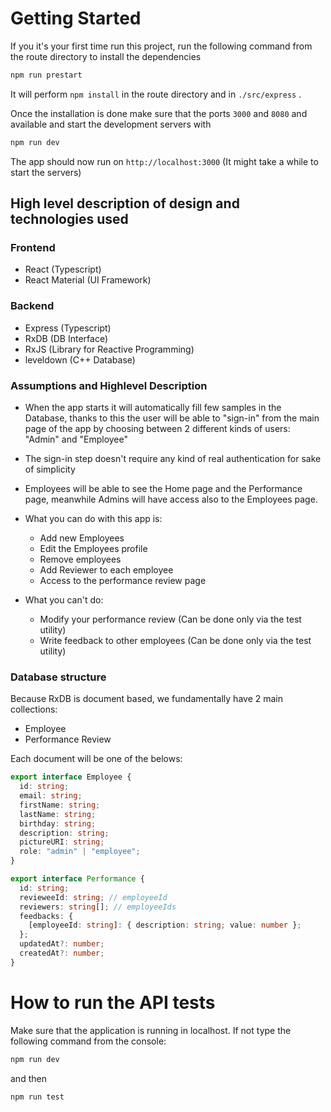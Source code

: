# Getting Started

If you it's your first time run this project, run the following command from the route directory to install the dependencies

```sh
npm run prestart
```

It will perform `npm install` in the route directory and in `./src/express` .

Once the installation is done make sure that the ports `3000` and `8080` and available and start the development servers with

```sh
npm run dev
```

The app should now run on `http://localhost:3000` (It might take a while to start the servers)

## High level description of design and technologies used

### Frontend

- React (Typescript)
- React Material (UI Framework)

### Backend

- Express (Typescript)
- RxDB (DB Interface)
- RxJS (Library for Reactive Programming)
- leveldown (C++ Database)

### Assumptions and Highlevel Description

- When the app starts it will automatically fill few samples in the Database, thanks to this
  the user will be able to "sign-in" from the main page of the app by choosing between 2 different kinds of users: "Admin" and "Employee"

- The sign-in step doesn't require any kind of real authentication for sake of simplicity

- Employees will be able to see the Home page and the Performance page, meanwhile Admins will have access also to the Employees page.

- What you can do with this app is:

  - Add new Employees
  - Edit the Employees profile
  - Remove employees
  - Add Reviewer to each employee
  - Access to the performance review page

- What you can't do:
  - Modify your performance review (Can be done only via the test utility)
  - Write feedback to other employees (Can be done only via the test utility)

### Database structure

Because RxDB is document based, we fundamentally have 2 main collections:

- Employee
- Performance Review

Each document will be one of the belows:

```ts
export interface Employee {
  id: string;
  email: string;
  firstName: string;
  lastName: string;
  birthday: string;
  description: string;
  pictureURI: string;
  role: "admin" | "employee";
}

export interface Performance {
  id: string;
  revieweeId: string; // employeeId
  reviewers: string[]; // employeeIds
  feedbacks: {
    [employeeId: string]: { description: string; value: number };
  };
  updatedAt?: number;
  createdAt?: number;
}
```

# How to run the API tests

Make sure that the application is running in localhost. If not type the following command from the console:

```sh
npm run dev
```

and then

```sh
npm run test
```
